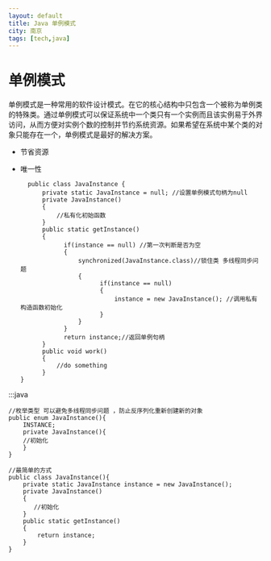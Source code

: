 ```yaml
---
layout: default
title: Java 单例模式
city: 南京
tags: [tech,java]
---
```


单例模式
=============
单例模式是一种常用的软件设计模式。在它的核心结构中只包含一个被称为单例类的特殊类。通过单例模式可以保证系统中一个类只有一个实例而且该实例易于外界访问，从而方便对实例个数的控制并节约系统资源。如果希望在系统中某个类的对象只能存在一个，单例模式是最好的解决方案。

+ 节省资源
+ 唯一性



   
        public class JavaInstance {
            private static JavaInstance = null; //设置单例模式句柄为null
            private JavaInstance()
            {
                //私有化初始函数
            }
            public static getInstance()
            {
                  if(instance == null) //第一次判断是否为空
                  {  
                      synchronized(JavaInstance.class)//锁住类 多线程同步问题
                      {
                            if(instance == null)
                            {
                                instance = new JavaInstance(); //调用私有构造函数初始化
                            }
                      }
                  }
                  return instance;//返回单例句柄
            }
            public void work()
            {
                //do something
            }
      }
:::java

    //枚举类型 可以避免多线程同步问题 ，防止反序列化重新创建新的对象
    public enum JavaInstance(){
        INSTANCE;
        private JavaInstance(){
        //初始化
        }
    }

    //最简单的方式
    public class JavaInstance(){
        private static JavaInstance instance = new JavaInstance();
        private JavaInstance()
        {
           //初始化 
        }
        public static getInstance()
        {
            return instance;
        }
    }
